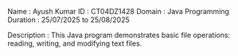 Name : Ayush Kumar
ID : CT04DZ1428
Domain : Java Programming
Duration : 25/07/2025 to 25/08/2025

Description : This Java program demonstrates basic file operations: reading, writing, and modifying text files.
